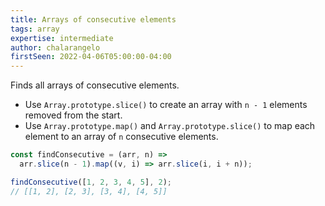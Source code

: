 ```yaml
---
title: Arrays of consecutive elements
tags: array
expertise: intermediate
author: chalarangelo
firstSeen: 2022-04-06T05:00:00-04:00
---
```


Finds all arrays of consecutive elements.

- Use `Array.prototype.slice()` to create an array with `n - 1` elements removed from the start.
- Use `Array.prototype.map()` and `Array.prototype.slice()` to map each element to an array of `n` consecutive elements.

```js
const findConsecutive = (arr, n) =>
  arr.slice(n - 1).map((v, i) => arr.slice(i, i + n));
```

```js
findConsecutive([1, 2, 3, 4, 5], 2);
// [[1, 2], [2, 3], [3, 4], [4, 5]]
```
